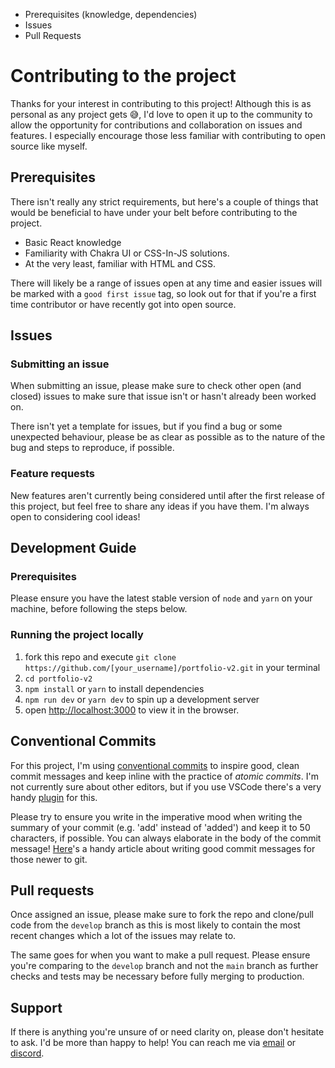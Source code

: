 - Prerequisites (knowledge, dependencies)
- Issues
- Pull Requests

# Contributing to the project

Thanks for your interest in contributing to this project! Although this is as personal as any project gets 😅, I'd love to open it up to the community to allow the opportunity for contributions and collaboration on issues and features. I especially encourage those less familiar with contributing to open source like myself.

## Prerequisites

There isn't really any strict requirements, but here's a couple of things that would be beneficial to have under your belt before contributing to the project.

- Basic React knowledge
- Familiarity with Chakra UI or CSS-In-JS solutions.
- At the very least, familiar with HTML and CSS.

There will likely be a range of issues open at any time and easier issues will be marked with a `good first issue` tag, so look out for that if you're a first time contributor or have recently got into open source.

## Issues

### Submitting an issue

When submitting an issue, please make sure to check other open (and closed) issues to make sure that issue isn't or hasn't already been worked on.

There isn't yet a template for issues, but if you find a bug or some unexpected behaviour, please be as clear as possible as to the nature of the bug and steps to reproduce, if possible.

### Feature requests

New features aren't currently being considered until after the first release of this project, but feel free to share any ideas if you have them. I'm always open to considering cool ideas!

## Development Guide

### Prerequisites

Please ensure you have the latest stable version of `node` and `yarn` on your machine, before following the steps below.

### Running the project locally

1. fork this repo and execute `git clone https://github.com/[your_username]/portfolio-v2.git` in your terminal
2. `cd portfolio-v2`
3. `npm install` or `yarn` to install dependencies
4. `npm run dev` or `yarn dev` to spin up a development server
5. open [http://localhost:3000](http://localhost:3000/) to view it in the browser.

## Conventional Commits

For this project, I'm using [conventional commits](https://www.conventionalcommits.org/en/v1.0.0-beta.4/) to inspire good, clean commit messages and keep inline with the practice of _atomic commits_. I'm not currently sure about other editors, but if you use VSCode there's a very handy [plugin](https://marketplace.visualstudio.com/items?itemName=vivaxy.vscode-conventional-commits) for this.

Please try to ensure you write in the imperative mood when writing the summary of your commit (e.g. 'add' instead of 'added') and keep it to 50 characters, if possible. You can always elaborate in the body of the commit message! [Here](https://github.com/erlang/otp/wiki/writing-good-commit-messages)'s a handy article about writing good commit messages for those newer to git.

## Pull requests

Once assigned an issue, please make sure to fork the repo and clone/pull code from the `develop` branch as this is most likely to contain the most recent changes which a lot of the issues may relate to.

The same goes for when you want to make a pull request. Please ensure you're comparing to the `develop` branch and not the `main` branch as further checks and tests may be necessary before fully merging to production.

## Support

If there is anything you're unsure of or need clarity on, please don't hesitate to ask. I'd be more than happy to help! You can reach me via [email](theamargupta.tech@gmail.com) or [discord](https://discord.gg/nsBtsHpR).
